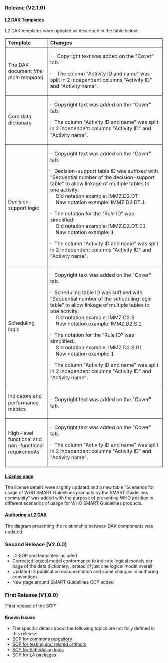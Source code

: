 ### Release (V2.1.0)

#### [L2 DAK Templates](https://smart.who.int/ig-starter-kit/l2_templates.html)

L2 DAK templates were updated as described in the table below:

<table border="1">
	<tbody>
		<tr>
			<td width="193"><strong>Template</strong></td>
			<td width="1300"><strong>Changes</strong></td>
		</tr>
		<tr>
			<td width="193">
				<p>The DAK document<em> (the main template)</em>
				</p>
			</td>
			<td width="1300">
				<p>&middot;&nbsp;&nbsp;&nbsp; Copyright text was added on the "Cover" tab.</p>
				<p>&middot;&nbsp;&nbsp;&nbsp; The column "Activity ID and name" was split in 2 independent columns "Activity ID" and "Activity name".</p>
			</td>
		</tr>
		<tr>
			<td width="193">
				<p>Core data dictionary</p>
			</td>
			<td width="1300">
				<p>&middot;&nbsp; Copyright text was added on the "Cover" tab.</p>
				<p>&middot;&nbsp; The column "Activity ID and name" was split in 2 independent columns "Activity ID" and "Activity name".</p>
			</td>
		</tr>
		<tr>
			<td width="193">
				<p>Decision-support logic</p>
			</td>
			<td width="1300">
				<p>&middot;&nbsp; Copyright text was added on the "Cover" tab.</p>
				<p>&middot;&nbsp; Decision-support table ID was suffixed with “Sequential number of the decision-support table” to allow linkage of multiple tables to one activity: <br>
				&nbsp;&nbsp;&nbsp;&nbsp;Old notation example: IMMZ.D2.DT<br>
				&nbsp;&nbsp;&nbsp;&nbsp;New notation example: IMMZ.D2.DT.1
				</p>
				<p>&middot;&nbsp; The notation for the “Rule ID” was simplified:<br>
				&nbsp;&nbsp;&nbsp;&nbsp;Old notation example: IMMZ.D2.DT.01<br>
				&nbsp;&nbsp;&nbsp;&nbsp;New notation example: 1
				</p>
				<p>&middot;&nbsp; The column "Activity ID and name" was split in 2 independent columns "Activity ID" and "Activity name".</p>
			</td>
		</tr>
		<tr>
			<td width="193">
				<p>Scheduling logic</p>
			</td>
			<td width="1300">
				<p>&middot;&nbsp; Copyright text was added on the "Cover" tab.</p>
				<p>&middot;&nbsp; Scheduling table ID was suffixed with “Sequential number of the scheduling logic table” to allow linkage of multiple tables to one activity: <br>
				&nbsp;&nbsp;&nbsp;&nbsp;Old notation example: IMMZ.D2.S<br>
				&nbsp;&nbsp;&nbsp;&nbsp;New notation example: IMMZ.D2.S.1
				</p>
				<p>&middot;&nbsp; The notation for the “Rule ID” was simplified:<br>
				&nbsp;&nbsp;&nbsp;&nbsp;Old notation example: IMMZ.D2.S.01<br>
				&nbsp;&nbsp;&nbsp;&nbsp;New notation example: 1
				</p>
				<p>&middot;&nbsp; The column "Activity ID and name" was split in 2 independent columns "Activity ID" and "Activity name".</p>
			</td>
		</tr>
		<tr>
			<td width="193">
				<p>Indicators and performance metrics</p>
			</td>
			<td width="1300">
				<p>&middot;&nbsp; Copyright text was added on the "Cover" tab.</p>
			</td>
		</tr>
		<tr>
			<td width="193">
				<p>High-level functional and non-functional requirements</p>
			</td>
			<td width="1300">
				<p>&middot;&nbsp; Copyright text was added on the "Cover" tab.</p>
				<p>&middot;&nbsp; The column "Activity ID and name" was split in 2 independent columns "Activity ID" and "Activity name".</p>
			</td>
		</tr>
	</tbody>
</table>

#### [License page](https://smart.who.int/ig-starter-kit/license.html)

The license details were slightly updated and a new table "Scenarios for usage of WHO SMART Guidelines products by the SMART Guidelines community" was added with the purpose of presenting WHO position in different scenarios of usage for WHO SMART Guidelines products.

#### [Authoring a L2 DAK](https://smart.who.int/ig-starter-kit/l2_dak_authoring.html)

The diagram presenting the relationship between DAK components was updated.


### Second Release (V2.0.0)
* L2 SOP and templates included
* Corrected logical model conformance to indicate logical models per page of the data dictionary, instead of just one logical model overall
* Updated IG publication documentation and some changes in authoring conventions
* New page around SMART Guidelines COP added

### First Release (V1.0.0)


'First release of the SOP'

#### Known Issues
* The specific details about the following topics are not fully defined in this release:
* <a href="https://github.com/WorldHealthOrganization/smart-ig-starter-kit/issues/120">SOP for commons repository</a>
* <a href="https://github.com/WorldHealthOrganization/smart-ig-starter-kit/issues/80">SOP for testing and related artifacts</a>
* <a href="https://github.com/WorldHealthOrganization/smart-ig-starter-kit/issues/88">SOP for Scheduling logic</a>
* <a href="https://github.com/WorldHealthOrganization/smart-ig-starter-kit/issues/93">SOP for L4 packages</a>